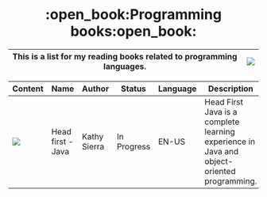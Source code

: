 <h1 align="center">:open_book:Programming books:open_book:</h1>

|This is a list for my reading books related to programming languages.|<img src="https://i.pinimg.com/originals/3e/8f/76/3e8f768b92d7556e6d6edf83d4e09c78.gif" align="right">|
|--------|--------|


|Content         | Name          | Author            | Status            |Language           |Description|
|----------------|---------------|-------------------|-------------------|-------------------|-----------|
|<img src="https://cdn.jsdelivr.net/gh/devicons/devicon/icons/java/java-plain-wordmark.svg" />|Head first - Java| Kathy Sierra| In Progress | EN-US|Head First Java is a complete learning experience in Java and object-oriented programming.|

          

